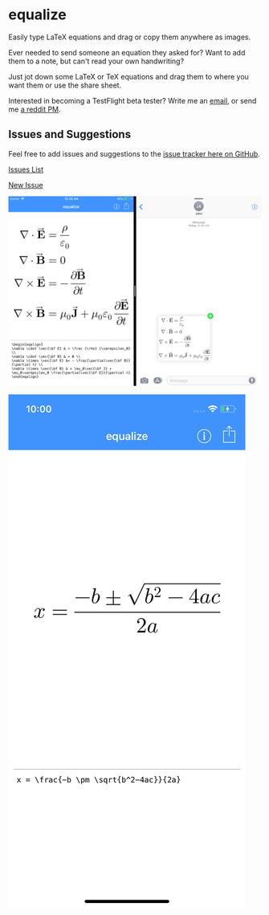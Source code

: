 # equalize

Easily type LaTeX equations and drag or copy them anywhere as images.

Ever needed to send someone an equation they asked for? Want to add them to a note, but can't read your own handwriting?

Just jot down some LaTeX or TeX equations and drag them to where you want them or use the share sheet.

Interested in becoming a TestFlight beta tester? Write me an [email](mailt:contact.kamik423@gmail.com), or send me [a reddit PM](https://www.reddit.com/message/compose/?to=Kamik423).

## Issues and Suggestions

Feel free to add issues and suggestions to the [issue tracker here on GitHub](https://github.com/Kamik423/equalize/issues).

[Issues List](https://github.com/Kamik423/equalize/issues)

[New Issue](https://github.com/Kamik423/equalize/issues/new)

![img](images/iPad_9_7/m.jpg)

![img](images/iPhone_5_8/q.jpg)
